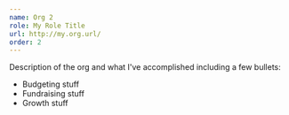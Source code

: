 ```yaml
---
name: Org 2
role: My Role Title
url: http://my.org.url/
order: 2
---
```

Description of the org and what I've accomplished including a few bullets:

* Budgeting stuff
* Fundraising stuff
* Growth stuff